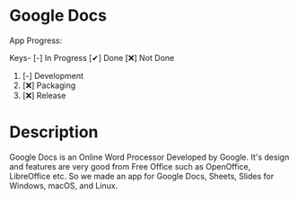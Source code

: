 # Google Docs
App Progress:

Keys- [-] In Progress [✔] Done [❌] Not Done
1. [-] Development
2. [❌] Packaging
3. [❌] Release

# Description
Google Docs is an Online Word Processor Developed by Google. It's design and features are very good from Free Office such as OpenOffice, LibreOffice etc. So we made an app for Google Docs, Sheets, Slides for Windows, macOS, and Linux.
